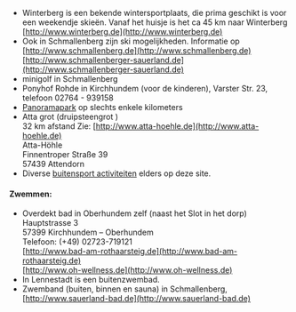 

* Winterberg is een bekende wintersportplaats, die prima geschikt is voor een weekendje skieën. Vanaf het huisje is het ca 45 km naar Winterberg  
[http://www.winterberg.de](http://www.winterberg.de)
* Ook in Schmallenberg zijn ski mogelijkheden. Informatie op  
[http://www.schmallenberg.de](http://www.schmallenberg.de)  
[http://www.schmallenberger-sauerland.de](http://www.schmallenberger-sauerland.de)
* minigolf in Schmallenberg
* Ponyhof Rohde in Kirchhundem (voor de kinderen), Varster Str. 23, telefoon 02764 - 939158
* [Panoramapark](#/content/Omgeving/Panoramapark) op slechts enkele kilometers
* Atta grot   (druipsteengrot )  
32 km afstand   Zie: [http://www.atta-hoehle.de](http://www.atta-hoehle.de)  
Atta-Höhle  
Finnentroper Straße 39  
57439 Attendorn
* Diverse [buitensport activiteiten](#/content/Buitensport/Wandelen) elders op deze site.


#### Zwemmen:

* Overdekt bad in Oberhundem zelf (naast het Slot in het dorp)  
Hauptstrasse 3  
57399 Kirchhundem – Oberhundem  
Telefoon: (+49) 02723-719121  
[http://www.bad-am-rothaarsteig.de](http://www.bad-am-rothaarsteig.de)  
[http://www.oh-wellness.de](http://www.oh-wellness.de)
* In Lennestadt is een buitenzwembad.
* Zwemband (buiten, binnen en sauna) in Schmallenberg, [http://www.sauerland-bad.de](http://www.sauerland-bad.de)

